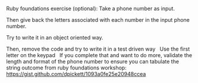 Ruby foundations exercise (optional): Take a phone number as input. 

Then give back the letters associated with each number in the input phone number. 

Try to write it in an object oriented way. 

Then, remove the code and try to write it in a test driven way  
Use the first letter on the keypad 
		  If you complete that and want to do more, validate the length and format of the phone number to ensure you can tabulate the string 
outcome from ruby foundations workshop: https://gist.github.com/dpickett/1093a0fe25e20948ccea